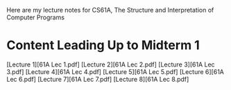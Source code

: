 Here are my lecture notes for CS61A, The Structure and Interpretation of Computer Programs

# Content Leading Up to Midterm 1
[Lecture 1][61A Lec 1.pdf]
[Lecture 2][61A Lec 2.pdf]
[Lecture 3][61A Lec 3.pdf]
[Lecture 4][61A Lec 4.pdf]
[Lecture 5][61A Lec 5.pdf]
[Lecture 6][61A Lec 6.pdf]
[Lecture 7][61A Lec 7.pdf]
[Lecture 8][61A Lec 8.pdf]
